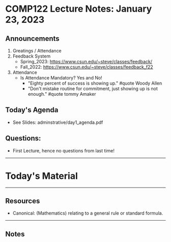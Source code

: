 # COMP122 Lecture Notes: January 23, 2023

## Announcements
   1. Greatings / Attendance
   1. Feedback System
      - Spring_2023: https://www.csun.edu/~steve/classes/feedback/
      - Fall_2022: https://www.csun.edu/~steve/classes/feedback_f22
   1. Attendance
      - Is Attendance Mandatory?  Yes and No!
        - "Eighty percent of success is showing up." #quote Woody Allen
        - "Don't mistake routine for commitment, just showing up is not enough."  #quote tommy Amaker

## Today's Agenda
   * See Slides: adminstrative/day1_agenda.pdf

## Questions:
   * First Lecture, hence no questions from last time!


---
# Today's Material


---
## Resources
  * Canonical: (Mathematics) relating to a general rule or standard formula.


---
## Notes
<!-- This section is for students to place their notes -->

